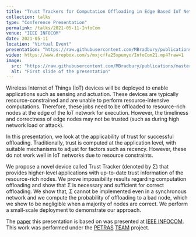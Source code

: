 ```yaml
---
title: "Trust Trackers for Computation Offloading in Edge Based IoT Networks"
collection: talks
type: "Conference Presentation"
permalink: /talks/2021-05-11-InfoCom
venue: "IEEE INFOCOM"
date: 2021-05-11
location: "Virtual Event"
presentation: "https://raw.githubusercontent.com/MBradbury/publications/master/presentations/InfoCom2021.pdf"
video: https://www.dropbox.com/s/mxjcffa25xpumyo/InfoCom21.mp4?raw=1
image:
  src: "https://raw.githubusercontent.com/MBradbury/publications/master/presentations-firstpages/InfoCom2021.png"
  alt: "First slide of the presentation"
---
```


Wireless Internet of Things (IoT) devices will be deployed to enable applications such as sensing and actuation. These devices are typically resource-constrained and are unable to perform resource-intensive computations. Therefore, these jobs need to be offloaded to resource-rich nodes at the edge of the IoT network for execution. However, the timeliness and correctness of edge nodes may not be trusted (such as during high network load or attack).

In this presentation, we look at the applicability of trust for successful offloading. Traditionally, trust is computed at the application level, with suitable mechanisms to adjust for factors such as recency. However, these do not work well in IoT networks due to resource constraints.

We propose a novel device called Trust Tracker (denoted by &Sigma;) that provides higher-level applications with up-to-date trust information of the resource-rich nodes. We prove impossibility results regarding computation offloading and show that &Sigma; is necessary and sufficient for correct offloading. We show that, &Sigma; cannot be implemented even in a synchronous network and we compute the probability of offloading to a bad node, which we show to be negligible when a majority of nodes are correct. We perform a small-scale deployment to demonstrate our approach.

<!-- readmore -->

The [paper](https://github.com/MBradbury/publications/raw/master/papers/InfoCom2021.pdf) this presentation is based on was presented at [IEEE INFOCOM](https://infocom2021.ieee-infocom.org/). This work was performed under the [PETRAS](https://petras-iot.org) [TEAM](/projects/project-6-TEAM/) project.
